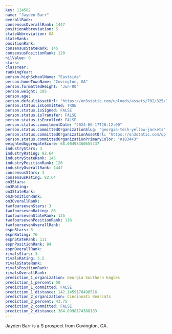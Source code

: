 ```yaml
---
key: 124582
name: "Jayden Barr"
overallRank: 
consensusOverallRank: 1447
positionAbbreviation: S
stateAbbreviation: GA
stateRank: 
positionRank: 
consensusStateRank: 145
consensusPositionRank: 120
nilValue: 0
stars: 
classYear: 
rankingYear: 
person.highSchoolName: "Eastside"
person.homeTownName: "Covington, GA"
person.formattedHeight: "Jun-00"
person.weight: 195
person.age: 
person.defaultAssetUrl: "https://on3static.com/uploads/assets/702/325/325702.png"
person.status.isCommitted: TRUE
person.status.isSigned: FALSE
person.status.isTransfer: FALSE
person.status.isEnrolled: FALSE
person.status.commitmentDate: "2024-06-17T20:12:00"
person.status.committedOrganizationSlug: "georgia-tech-yellow-jackets"
person.status.committedOrganizationAssetUrl: "https://on3static.com/uploads/assets/767/214/214767.svg"
person.status.committedOrganizationPrimaryColor: "#183443"
weightedAggregateScore: 68.00498360655737
industryStars: 3
industryRating: 82.64
industryStateRank: 145
industryPositionRank: 120
industryOverallRank: 1447
consensusStars: 3
consensusRating: 82.64
on3Stars: 
on3Rating: 
on3StateRank: 
on3PositionRank: 
on3OverallRank: 
twofoursevenStars: 3
twofoursevenRating: 86
twofoursevenStateRank: 135
twofoursevenPositionRank: 116
twofoursevenOverallRank: 
espnStars: 3
espnRating: 76
espnStateRank: 111
espnPositionRank: 84
espnOverallRank: 
rivalsStars: 3
rivalsRating: 5.5
rivalsStateRank: 
rivalsPositionRank: 
rivalsOverallRank: 
prediction_1_organization: Georgia Southern Eagles
prediction_1_percent: 50
prediction_1_committed: FALSE
prediction_1_distance: 142.1459178490516
prediction_2_organization: Cincinnati Bearcats
prediction_2_percent: 43.75
prediction_2_committed: FALSE
prediction_2_distance: 384.8990174388183
---
```

Jayden Barr is a S prospect from Covington, GA.